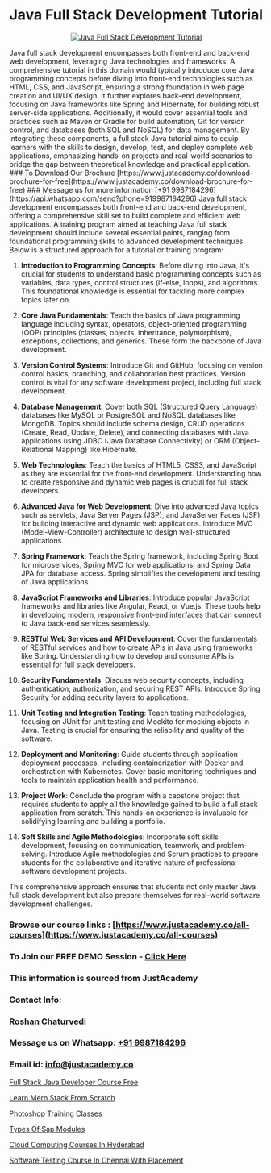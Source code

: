 # Java Full Stack Development Tutorial

<p align="center">
  <a href="https://justacademy.co/program-detail/full-stack-web-development">
    <img src="https://justacademy.co/storage2/program_images/1704700371.webp" alt="Java Full Stack Development Tutorial">
  </a>
</p>
Java full stack development encompasses both front-end and back-end web development, leveraging Java technologies and frameworks. A comprehensive tutorial in this domain would typically introduce core Java programming concepts before diving into front-end technologies such as HTML, CSS, and JavaScript, ensuring a strong foundation in web page creation and UI/UX design. It further explores back-end development, focusing on Java frameworks like Spring and Hibernate, for building robust server-side applications. Additionally, it would cover essential tools and practices such as Maven or Gradle for build automation, Git for version control, and databases (both SQL and NoSQL) for data management. By integrating these components, a full stack Java tutorial aims to equip learners with the skills to design, develop, test, and deploy complete web applications, emphasizing hands-on projects and real-world scenarios to bridge the gap between theoretical knowledge and practical application.
### To Download Our Brochure [https://www.justacademy.co/download-brochure-for-free](https://www.justacademy.co/download-brochure-for-free)
### Message us for more information [+91 9987184296](https://api.whatsapp.com/send?phone=919987184296)
Java full stack development encompasses both front-end and back-end development, offering a comprehensive skill set to build complete and efficient web applications. A training program aimed at teaching Java full stack development should include several essential points, ranging from foundational programming skills to advanced development techniques. Below is a structured approach for a tutorial or training program:

1) **Introduction to Programming Concepts**: Before diving into Java, it's crucial for students to understand basic programming concepts such as variables, data types, control structures (if-else, loops), and algorithms. This foundational knowledge is essential for tackling more complex topics later on.

2) **Core Java Fundamentals**: Teach the basics of Java programming language including syntax, operators, object-oriented programming (OOP) principles (classes, objects, inheritance, polymorphism), exceptions, collections, and generics. These form the backbone of Java development.

3) **Version Control Systems**: Introduce Git and GitHub, focusing on version control basics, branching, and collaboration best practices. Version control is vital for any software development project, including full stack development.

4) **Database Management**: Cover both SQL (Structured Query Language) databases like MySQL or PostgreSQL and NoSQL databases like MongoDB. Topics should include schema design, CRUD operations (Create, Read, Update, Delete), and connecting databases with Java applications using JDBC (Java Database Connectivity) or ORM (Object-Relational Mapping) like Hibernate.

5) **Web Technologies**: Teach the basics of HTML5, CSS3, and JavaScript as they are essential for the front-end development. Understanding how to create responsive and dynamic web pages is crucial for full stack developers.

6) **Advanced Java for Web Development**: Dive into advanced Java topics such as servlets, Java Server Pages (JSP), and JavaServer Faces (JSF) for building interactive and dynamic web applications. Introduce MVC (Model-View-Controller) architecture to design well-structured applications.

7) **Spring Framework**: Teach the Spring framework, including Spring Boot for microservices, Spring MVC for web applications, and Spring Data JPA for database access. Spring simplifies the development and testing of Java applications.

8) **JavaScript Frameworks and Libraries**: Introduce popular JavaScript frameworks and libraries like Angular, React, or Vue.js. These tools help in developing modern, responsive front-end interfaces that can connect to Java back-end services seamlessly.

9) **RESTful Web Services and API Development**: Cover the fundamentals of RESTful services and how to create APIs in Java using frameworks like Spring. Understanding how to develop and consume APIs is essential for full stack developers.

10) **Security Fundamentals**: Discuss web security concepts, including authentication, authorization, and securing REST APIs. Introduce Spring Security for adding security layers to applications.

11) **Unit Testing and Integration Testing**: Teach testing methodologies, focusing on JUnit for unit testing and Mockito for mocking objects in Java. Testing is crucial for ensuring the reliability and quality of the software.

12) **Deployment and Monitoring**: Guide students through application deployment processes, including containerization with Docker and orchestration with Kubernetes. Cover basic monitoring techniques and tools to maintain application health and performance.

13) **Project Work**: Conclude the program with a capstone project that requires students to apply all the knowledge gained to build a full stack application from scratch. This hands-on experience is invaluable for solidifying learning and building a portfolio.

14) **Soft Skills and Agile Methodologies**: Incorporate soft skills development, focusing on communication, teamwork, and problem-solving. Introduce Agile methodologies and Scrum practices to prepare students for the collaborative and iterative nature of professional software development projects.

This comprehensive approach ensures that students not only master Java full stack development but also prepare themselves for real-world software development challenges.

### Browse our course links : [https://www.justacademy.co/all-courses](https://www.justacademy.co/all-courses) 
### To Join our FREE DEMO Session - [Click Here](https://www.justacademy.co/register-for-course-demo)


### This information is sourced from JustAcademy
### Contact Info:
### Roshan Chaturvedi
### Message us on Whatsapp: [+91 9987184296](https://api.whatsapp.com/send?phone=919987184296)
### Email id: [info@justacademy.co](mailto:info@justacademy.co)
                
[Full Stack Java Developer Course Free](https://www.linkedin.com/pulse/full-stack-java-developer-course-free-justacademy-coimbatore-zkkac/)

[Learn Mern Stack From Scratch](https://www.linkedin.com/pulse/learn-mern-stack-from-scratch-justacademy-chandigarh-ho1se/)

[Photoshop Training Classes](https://medium.com/@akanshapatil/photoshop-training-classes-631806547bdc)

[Types Of Sap Modules](https://medium.com/@kumarishimmi99/types-of-sap-modules-3929725b1a16)

[Cloud Computing Courses In Hyderabad](https://justacademyin.github.io/justacademy/cloud-computing-courses-in-hyderabad)

[Software Testing Course In Chennai With Placement](https://justacademyin.github.io/justacademy/software-testing-course-in-chennai-with-placement)


